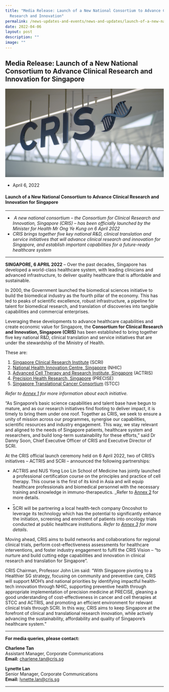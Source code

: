 ```yaml
---
title: "Media Release: Launch of a New National Consortium to Advance Clinical
  Research and Innovation"
permalink: /news-updates-and-events/news-and-updates/launch-of-a-new-national-consortium/
date: 2022-04-06
layout: post
description: ""
image: ""
---
```

Media Release: Launch of a New National Consortium to Advance Clinical Research and Innovation for Singapore
------------------------------------------------------------------------------------------------------------

![](/images/Resources/Media%20Releases/april%206,%202022.png)

*   April 6, 2022
    

#### **Launch of a New National Consortium to Advance Clinical Research and Innovation for Singapore**

* * *

*    _A new national consortium – the Consortium for Clinical Research and Innovation, Singapore (CRIS) – has been officially launched by the Minister for Health Mr Ong Ye Kung on 6 April 2022_
*   _CRIS brings together five key national R&D, clinical translation and service initiatives that will advance clinical research and innovation for Singapore, and establish important capabilities for a future-ready healthcare system_
    

* * *

**SINGAPORE, 6 APRIL 2022** – Over the past decades, Singapore has developed a world-class healthcare system, with leading clinicians and advanced infrastructure, to deliver quality healthcare that is affordable and sustainable.  

In 2000, the Government launched the biomedical sciences initiative to build the biomedical industry as the fourth pillar of the economy. This has led to peaks of scientific excellence, robust infrastructure, a pipeline for talent for biomedical research, and translation of discoveries into tangible capabilities and commercial enterprises.

Leveraging these developments to advance healthcare capabilities and create economic value for Singapore, the **Consortium for Clinical Research and Innovation, Singapore (CRIS)** has been established to bring together five key national R&D, clinical translation and service initiatives that are under the stewardship of the Ministry of Health.

These are:

1.  [Singapore Clinical Research Institute](https://www.scri.edu.sg/) (SCRI)
2.  [National Health Innovation Centre, Singapore](https://www.nhic.sg/) (NHIC)
3.  [Advanced Cell Therapy and Research Institute, Singapore](https://www.actris.sg/) (ACTRIS)
4.  [Precision Health Research, Singapore](https://www.npm.sg/) (PRECISE)
5.  [Singapore Translational Cancer Consortium](https://www.stcc.sg/) (STCC)

_Refer to [Annex 1](https://www.stcc.sg//wp-content/uploads/2022/04/Press-Release-Annex-1-About-CRIS-and-its-Programmes.pdf) for more information about each initiative._

“As Singapore’s basic science capabilities and talent base have begun to mature, and as our research initiatives find footing to deliver impact, it is timely to bring them under one roof. Together as CRIS, we seek to ensure a unity of mission across our programmes, synergise our capabilities, scientific resources and industry engagement. This way, we stay relevant and aligned to the needs of Singapore patients, healthcare system and researchers, and build long-term sustainability for these efforts,” said Dr Danny Soon, Chief Executive Officer of CRIS and Executive Director of SCRI.

At the CRIS official launch ceremony held on 6 April 2022, two of CRIS’s initiatives – ACTRIS and SCRI – announced the following partnerships:

*   ACTRIS and NUS Yong Loo Lin School of Medicine has jointly launched a professional certification course on the principles and practice of cell therapy. This course is the first of its kind in Asia and will equip healthcare professionals and biomedical personnel with the necessary training and knowledge in immuno-therapeutics. _Refer to [Annex 2](https://www.cris.sg/wp-content/uploads/2022/04/03-Press-Release-Annex-2-Fact-Sheet-Collaboration-between-ACTRIS-and-NUS-Yong-Loo-Lin-School-of-Medicine.pdf) for more details.  
    _
*   SCRI will be partnering a local health-tech company Oncoshot to leverage its technology which has the potential to significantly enhance the initiation, screening and enrolment of patients into oncology trials conducted at public healthcare institutions. _Refer to [Annex 3](https://www.cris.sg/wp-content/uploads/2022/04/04-Press-Release-Annex-3-Fact-Sheet-MOU-between-SCRI-and-Oncoshot.pdf) for more details_.

Moving ahead, CRIS aims to build networks and collaborations for regional clinical trials, perform cost-effectiveness assessments for healthcare interventions, and foster industry engagement to fulfil the CRIS Vision – “to nurture and build cutting edge capabilities and innovation in clinical research and translation for Singapore”.

CRIS Chairman, Professor John Lim said: “With Singapore pivoting to a Healthier SG strategy, focusing on community and preventive care, CRIS will support MOH’s and national priorities by identifying impactful health-tech innovation through NHIC, supporting preventive health through appropriate implementation of precision medicine at PRECISE, gleaning a good understanding of cost-effectiveness in cancer and cell therapies at STCC and ACTRIS, and promoting an efficient environment for relevant clinical trials through SCRI. In this way, CRIS aims to keep Singapore at the forefront of clinical and translational research innovation, while actively advancing the sustainability, affordability and quality of Singapore’s healthcare system.”

* * *

**For media queries, please contact:**

**Charlene Tan**  
Assistant Manager, Corporate Communications  
**Email:** [charlene.tan@cris.sg](mailto:charlene.tan@cris.sg)

**Lynette Lan**  
Senior Manager, Corporate Communications  
**Email:** [lynette.lan@cris.sg](mailto:lynette.lan@cris.sg)

* * *